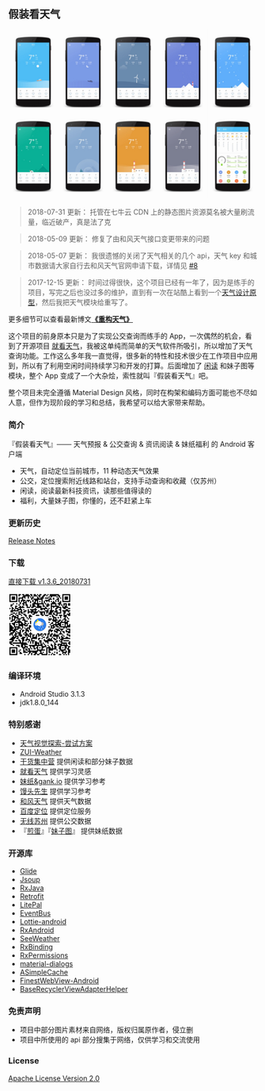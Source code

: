 ## 假装看天气 ##
![screenshot](screenshot.jpg)

>2018-07-31 更新：
托管在七牛云 CDN 上的静态图片资源莫名被大量刷流量，临近破产，真是法了克

>2018-05-09 更新：
修复了由和风天气接口变更带来的问题

>2018-05-07 更新：
我很遗憾的关闭了天气相关的几个 api，天气 key 和城市数据请大家自行去和风天气官网申请下载，详情见 [#8](https://github.com/li-yu/FakeWeather/issues/8)

>2017-12-15 更新：
时间过得很快，这个项目已经有一年了，因为是练手的项目，写完之后也没过多的维护，直到有一次在站酷上看到一个[天气设计原型](http://www.zcool.com.cn/work/ZMjE1MDgwMjQ=.html)，然后我把天气模块给重写了。

更多细节可以查看最新博文[**《重构天气》**](http://liyuyu.cn/2017/12/15/Refactor-fake-weather/)

这个项目的前身原本只是为了实现公交查询而练手的 App，一次偶然的机会，看到了开源项目 [就看天气](https://github.com/xcc3641/SeeWeather)，我被这单纯而简单的天气软件所吸引，所以增加了天气查询功能。工作这么多年我一直觉得，很多新的特性和技术很少在工作项目中应用到，所以有了利用空闲时间持续学习和开发的打算。后面增加了 [闲读](http://gank.io/xiandu) 和妹子图等模块，整个 App 变成了一个大杂烩，索性就叫『假装看天气』吧。

整个项目未完全遵循 Material Design 风格，同时在构架和编码方面可能也不尽如人意，但作为现阶段的学习和总结，我希望可以给大家带来帮助。
### 简介 ###
『假装看天气』─── 天气预报 & 公交查询 & 资讯阅读 & 妹纸福利 的 Android 客户端

- 天气，自动定位当前城市，11 种动态天气效果
- 公交，定位搜索附近线路和站台，支持手动查询和收藏（仅苏州）
- 闲读，阅读最新科技资讯，读那些值得读的
- 福利，大量妹子图，你懂的，还不赶紧上车

### 更新历史 

[Release Notes](https://github.com/li-yu/FakeWeather/releases)

### 下载 

[直接下载 v1.3.6_20180731](https://github.com/li-yu/FakeWeather/raw/master/release/FakeWeather_v1.3.6_20180731.apk)

![qcode](qcode.png)

### 编译环境 ###
- Android Studio 3.1.3
- jdk1.8.0_144


### 特别感谢 ###
- [天气视觉探索-尝试方案](http://www.zcool.com.cn/work/ZMjE1MDgwMjQ=.html)
- [ZUI-Weather](http://www.zcool.com.cn/work/ZMjMwNDMxNDA=.html)
- [干货集中营](http://gank.io) 提供闲读和部分妹子数据
- [就看天气](https://github.com/xcc3641/SeeWeather) 提供学习灵感
- [妹纸&gank.io](https://github.com/drakeet/Meizhi) 提供学习参考
- [馒头先生](https://github.com/oxoooo/mr-mantou-android) 提供学习参考
- [和风天气](http://www.heweather.com/) 提供天气数据
- [百度定位](http://lbsyun.baidu.com/index.php?title=android-locsdk) 提供定位服务
- [无线苏州](http://www.wisesz.com/index.shtml) 提供公交数据
- 『[煎蛋](http://jandan.net/)』『[妹子图](http://www.mzitu.com)』 提供妹纸数据

### 开源库 ###
- [Glide](https://github.com/bumptech/glide)
- [Jsoup](https://github.com/jhy/jsoup)
- [RxJava](https://github.com/ReactiveX/RxJava)
- [Retrofit](https://github.com/square/retrofit)
- [LitePal](https://github.com/LitePalFramework/LitePal)
- [EventBus](https://github.com/greenrobot/EventBus)
- [Lottie-android](https://github.com/airbnb/lottie-android)
- [RxAndroid](https://github.com/ReactiveX/RxAndroid)
- [SeeWeather](https://github.com/xcc3641/SeeWeather)
- [RxBinding](https://github.com/JakeWharton/RxBinding)
- [RxPermissions](https://github.com/tbruyelle/RxPermissions)
- [material-dialogs](https://github.com/afollestad/material-dialogs)
- [ASimpleCache](https://github.com/yangfuhai/ASimpleCache)
- [FinestWebView-Android](https://github.com/TheFinestArtist/FinestWebView-Android)
- [BaseRecyclerViewAdapterHelper](https://github.com/CymChad/BaseRecyclerViewAdapterHelper)

### 免责声明 ###

- 项目中部分图片素材来自网络，版权归属原作者，侵立删
- 项目中所使用的 api 部分搜集于网络，仅供学习和交流使用

### License ###
[Apache License
Version 2.0](https://github.com/li-yu/FakeWeather/blob/master/LICENSE)
